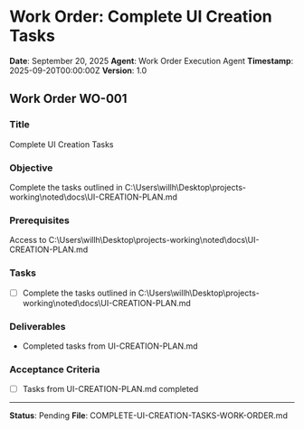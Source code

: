 # Work Order: Complete UI Creation Tasks

**Date**: September 20, 2025
**Agent**: Work Order Execution Agent
**Timestamp**: 2025-09-20T00:00:00Z
**Version**: 1.0

## Work Order WO-001

### Title
Complete UI Creation Tasks

### Objective
Complete the tasks outlined in C:\Users\willh\Desktop\projects-working\noted\docs\UI-CREATION-PLAN.md

### Prerequisites
Access to C:\Users\willh\Desktop\projects-working\noted\docs\UI-CREATION-PLAN.md

### Tasks
- [ ] Complete the tasks outlined in C:\Users\willh\Desktop\projects-working\noted\docs\UI-CREATION-PLAN.md

### Deliverables
- Completed tasks from UI-CREATION-PLAN.md

### Acceptance Criteria
- [ ] Tasks from UI-CREATION-PLAN.md completed

---

**Status**: Pending
**File**: COMPLETE-UI-CREATION-TASKS-WORK-ORDER.md
